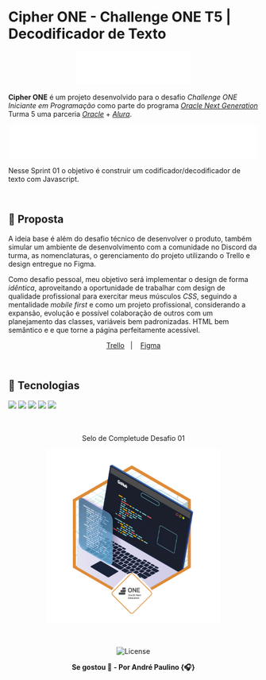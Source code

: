 # Cipher ONE - Challenge ONE T5 | Decodificador de Texto

<p align="center">
  <img alt="Oracle One logo" src="./.github/logo_one.svg">
</p>

**Cipher ONE** é um projeto desenvolvido para o desafio *Challenge ONE Iniciante em Programação* como parte do programa [*Oracle Next Generation*](https://www.oracle.com/br/education/oracle-next-education/) Turma 5 uma parceria [*Oracle*](https://www.oracle.com/br/) + [*Alura*](https://www.alura.com.br/).

<p align="center">
  <img alt="Alura + Oracle logo" src="./.github/logo_oracle_alura.svg">
</p>

Nesse Sprint 01 o objetivo é construir um codificador/decodificador de texto com Javascript.

<br>

## 📒 Proposta

A ideia base é além do desafio técnico de desenvolver o produto, também simular um ambiente de desenvolvimento com a comunidade no Discord da turma, as nomenclaturas, o gerenciamento do projeto utilizando o Trello e design entregue no Figma.

Como desafio pessoal, meu objetivo será implementar o design de forma *idêntica*, aproveitando a oportunidade de trabalhar com design de qualidade profissional para exercitar meus músculos *CSS*, seguindo a mentalidade *mobile first* e como um projeto profissional, considerando a expansão, evolução e possível colaboração de outros com um planejamento das classes, variáveis bem padronizadas. HTML bem semântico e e que torne a página perfeitamente acessível.

<p align="center">
  <a href="https://trello.com/b/EmUFmjCv/decodificador-de-texto-alura-challenges-oracle-one">Trello</a>&nbsp;&nbsp;&nbsp;|&nbsp;&nbsp;&nbsp;
  <a href="https://www.figma.com/file/tvFEYhVfZTjdJ5P24RGV21/Alura-Challenge---Desafio-1---L%C3%B3gica?node-id=16%3A802">Figma</a>
</p>

<br>

## 🚀 Tecnologias

<img src="https://img.shields.io/badge/HTML5-E34F26?style=for-the-badge&logo=html5&logoColor=white"/>
<img src="https://img.shields.io/badge/JavaScript-323330?style=for-the-badge&logo=javascript&logoColor=F7DF1E"/>
<img src="https://img.shields.io/badge/CSS3-1572B6?style=for-the-badge&logo=css3&logoColor=white"/>
<img src="https://img.shields.io/badge/Figma-F24E1E?style=for-the-badge&logo=figma&logoColor=white"/>
<img src="https://img.shields.io/badge/Trello-0052CC?style=for-the-badge&logo=trello&logoColor=white"/>

<br>
<br>
<br>

<p align="center">Selo de Completude Desafio 01</p>
<p align="center">
  <img alt="Selo de completude desafio 01" src="./.github/challenge_01_badge.png" width="350px">
</p>

<br>

<p align="center">
  <img alt="License" src="https://img.shields.io/github/license/andrepaulino/cipher_one?label=License">
</p>

<p align="center"><b>
Se gostou 🌟 - Por André Paulino {🎧}
</b></p>
